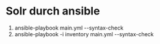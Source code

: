 # Solr durch ansible


1. ansible-playbook main.yml --syntax-check
2. ansible-playbook -i inventory main.yml --syntax-check
